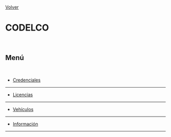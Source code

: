 <link rel="stylesheet" type="text/css" href="styles.css">
<br>

[Volver](./index.md)
<br>

# CODELCO
<br>

## Menú
<br>

- [Credenciales](./credenciales.md)
---
- [Licencias](./licencias.md)
---
- [Vehículos](./vehiculos.md)
---
- [Información](./informacion.md)
---


